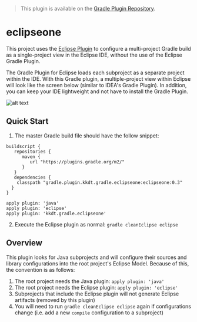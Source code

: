 > This plugin is available on the [Gradle Plugin Repository](https://plugins.gradle.org/plugin/kkdt.gradle.eclipseone).

# eclipseone

This project uses the [Eclipse Plugin](https://docs.gradle.org/current/userguide/eclipse_plugin.html) to configure a multi-project Gradle build as a single-project view in the Eclipse IDE, without the use of the Eclipse Gradle Plugin. 

The Gradle Plugin for Eclipse loads each subproject as a separate project within the IDE. With this Gradle plugin, a multiple-project view within Eclipse will look like the screen below (similar to IDEA's Gradle Plugin). In addition, you can keep your IDE lightweight and not have to install the Gradle Plugin.

![alt text](https://github.com/kkdt/gradle-java-multiprojects/blob/master/img/screenshot2.png "Eclipse single-project import")

## Quick Start

1. The master Gradle build file should have the follow snippet:
```
buildscript {
   repositories {
      maven {
         url "https://plugins.gradle.org/m2/"
      }
   }
   dependencies {
    classpath "gradle.plugin.kkdt.gradle.eclipseone:eclipseone:0.3"
  }
}

apply plugin: 'java'
apply plugin: 'eclipse'
apply plugin: 'kkdt.gradle.eclipseone'
```
2. Execute the Eclipse plugin as normal: `gradle cleanEclipse eclipse`

## Overview

This plugin looks for Java subprojects and will configure their sources and library configurations into the root project's Eclipse Model. Because of this, the convention is as follows:

1. The root project needs the Java plugin: `apply plugin: 'java'`
2. The root project needs the Eclipse plugin: `apply plugin: 'eclipse'`
3. Subprojects that include the Eclipse plugin will not generate Eclipse artifacts (removed by this plugin)
4. You will need to run `gradle cleanEclipse eclipse` again if configurations change (i.e. add a new `compile` configuration to a subproject)